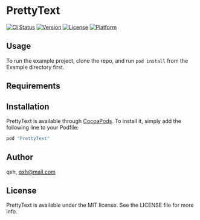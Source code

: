 # PrettyText

[![CI Status](http://img.shields.io/travis/qxh/PrettyText.svg?style=flat)](https://travis-ci.org/qxh/PrettyText)
[![Version](https://img.shields.io/cocoapods/v/PrettyText.svg?style=flat)](http://cocoapods.org/pods/PrettyText)
[![License](https://img.shields.io/cocoapods/l/PrettyText.svg?style=flat)](http://cocoapods.org/pods/PrettyText)
[![Platform](https://img.shields.io/cocoapods/p/PrettyText.svg?style=flat)](http://cocoapods.org/pods/PrettyText)

## Usage

To run the example project, clone the repo, and run `pod install` from the Example directory first.

## Requirements

## Installation

PrettyText is available through [CocoaPods](http://cocoapods.org). To install
it, simply add the following line to your Podfile:

```ruby
pod "PrettyText"
```

## Author

qxh, qxh@mail.com

## License

PrettyText is available under the MIT license. See the LICENSE file for more info.
